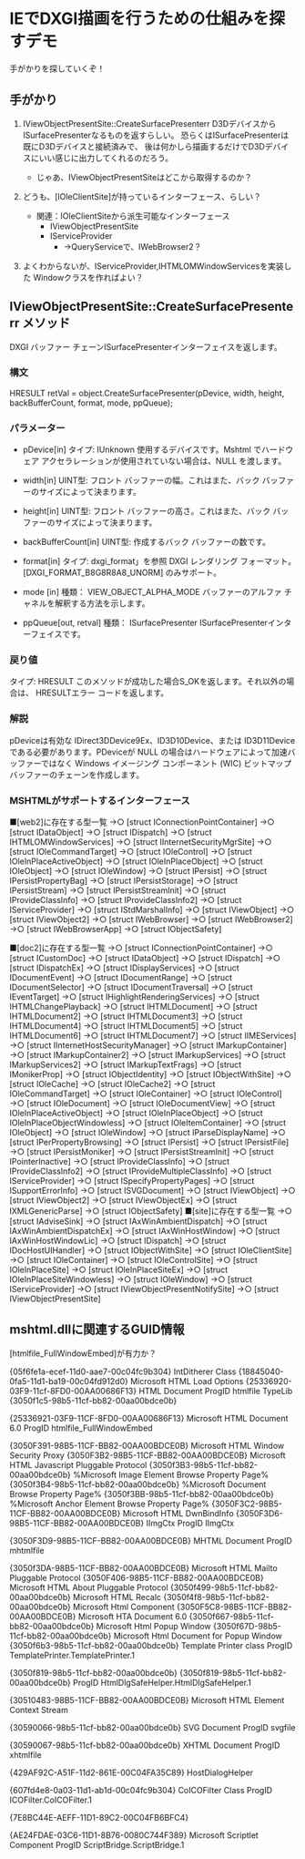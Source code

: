 IEでDXGI描画を行うための仕組みを探すデモ
========================================
手がかりを探していくぞ！


## 手がかり
 1. IViewObjectPresentSite::CreateSurfacePresenterr
    D3DデバイスからISurfacePresenterなるものを返すらしい。
    恐らくはISurfacePresenterは既にD3Dデバイスと接続済みで、
    後は何かしら描画するだけでD3Dデバイスにいい感じに出力してくれるのだろう。
      * じゃあ、IViewObjectPresentSiteはどこから取得するのか？

 2. どうも、[IOleClientSite]が持っているインターフェース、らしい？
      * 関連：IOleClientSiteから派生可能なインターフェース
        * IViewObjectPresentSite
        * IServiceProvider
          * ->QueryServiceで、IWebBrowser2？

 3. よくわからないが、IServiceProvider,IHTMLOMWindowServicesを実装した
    Windowクラスを作ればよい？



IViewObjectPresentSite::CreateSurfacePresenterr メソッド
--------------------------------------------------------
DXGI バッファー チェーンISurfacePresenterインターフェイスを返します。
 
### 構文
HRESULT retVal = object.CreateSurfacePresenter(pDevice, width, height, backBufferCount, format, mode, ppQueue);

### パラメーター
  * pDevice[in]
    タイプ: IUnknown
    使用するデバイスです。Mshtml でハードウェア アクセラレーションが使用されていない場合は、NULL を渡します。

  * width[in]
    UINT型:
    フロント バッファーの幅。これはまた、バック バッファーのサイズによって決まります。

  * height[in]
    UINT型:
    フロント バッファーの高さ。これはまた、バック バッファーのサイズによって決まります。

  * backBufferCount[in]
    UINT型:
    作成するバック バッファーの数です。

  * format[in]
    タイプ: dxgi_format」を参照
    DXGI レンダリング フォーマット。[DXGI_FORMAT_B8G8R8A8_UNORM] のみサポート。

  * mode [in]
    種類： VIEW_OBJECT_ALPHA_MODE
    バッファーのアルファ チャネルを解釈する方法を示します。

  * ppQueue[out, retval]
    種類： ISurfacePresenter
    ISurfacePresenterインターフェイスです。

### 戻り値
タイプ: HRESULT
このメソッドが成功した場合S_OKを返します。それ以外の場合は、 HRESULTエラー コードを返します。

### 解説
pDeviceは有効な IDirect3DDevice9Ex、ID3D10Device、または ID3D11Device である必要があります。PDeviceが NULL の場合はハードウェアによって加速バッファーではなく Windows イメージング コンポーネント (WIC) ビットマップ バッファーのチェーンを作成します。


### MSHTMLがサポートするインターフェース
■[web2]に存在する型一覧
  →○ [struct IConnectionPointContainer]
  →○ [struct IDataObject]
  →○ [struct IDispatch]
  →○ [struct IHTMLOMWindowServices]
  →○ [struct IInternetSecurityMgrSite]
  →○ [struct IOleCommandTarget]
  →○ [struct IOleControl]
  →○ [struct IOleInPlaceActiveObject]
  →○ [struct IOleInPlaceObject]
  →○ [struct IOleObject]
  →○ [struct IOleWindow]
  →○ [struct IPersist]
  →○ [struct IPersistPropertyBag]
  →○ [struct IPersistStorage]
  →○ [struct IPersistStream]
  →○ [struct IPersistStreamInit]
  →○ [struct IProvideClassInfo]
  →○ [struct IProvideClassInfo2]
  →○ [struct IServiceProvider]
  →○ [struct IStdMarshalInfo]
  →○ [struct IViewObject]
  →○ [struct IViewObject2]
  →○ [struct IWebBrowser]
  →○ [struct IWebBrowser2]
  →○ [struct IWebBrowserApp]
  →○ [struct IObjectSafety]

■[doc2]に存在する型一覧
  →○ [struct IConnectionPointContainer]
  →○ [struct ICustomDoc]
  →○ [struct IDataObject]
  →○ [struct IDispatch]
  →○ [struct IDispatchEx]
  →○ [struct IDisplayServices]
  →○ [struct IDocumentEvent]
  →○ [struct IDocumentRange]
  →○ [struct IDocumentSelector]
  →○ [struct IDocumentTraversal]
  →○ [struct IEventTarget]
  →○ [struct IHighlightRenderingServices]
  →○ [struct IHTMLChangePlayback]
  →○ [struct IHTMLDocument]
  →○ [struct IHTMLDocument2]
  →○ [struct IHTMLDocument3]
  →○ [struct IHTMLDocument4]
  →○ [struct IHTMLDocument5]
  →○ [struct IHTMLDocument6]
  →○ [struct IHTMLDocument7]
  →○ [struct IIMEServices]
  →○ [struct IInternetHostSecurityManager]
  →○ [struct IMarkupContainer]
  →○ [struct IMarkupContainer2]
  →○ [struct IMarkupServices]
  →○ [struct IMarkupServices2]
  →○ [struct IMarkupTextFrags]
  →○ [struct IMonikerProp]
  →○ [struct IObjectIdentity]
  →○ [struct IObjectWithSite]
  →○ [struct IOleCache]
  →○ [struct IOleCache2]
  →○ [struct IOleCommandTarget]
  →○ [struct IOleContainer]
  →○ [struct IOleControl]
  →○ [struct IOleDocument]
  →○ [struct IOleDocumentView]
  →○ [struct IOleInPlaceActiveObject]
  →○ [struct IOleInPlaceObject]
  →○ [struct IOleInPlaceObjectWindowless]
  →○ [struct IOleItemContainer]
  →○ [struct IOleObject]
  →○ [struct IOleWindow]
  →○ [struct IParseDisplayName]
  →○ [struct IPerPropertyBrowsing]
  →○ [struct IPersist]
  →○ [struct IPersistFile]
  →○ [struct IPersistMoniker]
  →○ [struct IPersistStreamInit]
  →○ [struct IPointerInactive]
  →○ [struct IProvideClassInfo]
  →○ [struct IProvideClassInfo2]
  →○ [struct IProvideMultipleClassInfo]
  →○ [struct IServiceProvider]
  →○ [struct ISpecifyPropertyPages]
  →○ [struct ISupportErrorInfo]
  →○ [struct ISVGDocument]
  →○ [struct IViewObject]
  →○ [struct IViewObject2]
  →○ [struct IViewObjectEx]
  →○ [struct IXMLGenericParse]
  →○ [struct IObjectSafety]
■[site]に存在する型一覧
  →○ [struct IAdviseSink]
  →○ [struct IAxWinAmbientDispatch]
  →○ [struct IAxWinAmbientDispatchEx]
  →○ [struct IAxWinHostWindow]
  →○ [struct IAxWinHostWindowLic]
  →○ [struct IDispatch]
  →○ [struct IDocHostUIHandler]
  →○ [struct IObjectWithSite]
  →○ [struct IOleClientSite]
  →○ [struct IOleContainer]
  →○ [struct IOleControlSite]
  →○ [struct IOleInPlaceSite]
  →○ [struct IOleInPlaceSiteEx]
  →○ [struct IOleInPlaceSiteWindowless]
  →○ [struct IOleWindow]
  →○ [struct IServiceProvider]
  →○ [struct IViewObjectPresentNotifySite]
  →○ [struct IViewObjectPresentSite]


mshtml.dllに関連するGUID情報
----------------------------
[htmlfile_FullWindowEmbed]が有力か？


{05f6fe1a-ecef-11d0-aae7-00c04fc9b304} IntDitherer Class
{18845040-0fa5-11d1-ba19-00c04fd912d0} Microsoft HTML Load Options
{25336920-03F9-11cf-8FD0-00AA00686F13} HTML Document
    ProgID htmlfile
    TypeLib {3050f1c5-98b5-11cf-bb82-00aa00bdce0b}

{25336921-03F9-11CF-8FD0-00AA00686F13} Microsoft HTML Document 6.0
    ProgID htmlfile_FullWindowEmbed

{3050F391-98B5-11CF-BB82-00AA00BDCE0B} Microsoft HTML Window Security Proxy
{3050F3B2-98B5-11CF-BB82-00AA00BDCE0B} Microsoft HTML Javascript Pluggable Protocol
{3050f3B3-98b5-11cf-bb82-00aa00bdce0b} %Microsoft Image Element Browse Property Page%
{3050f3B4-98b5-11cf-bb82-00aa00bdce0b} %Microsoft Document Browse Property Page%
{3050f3BB-98b5-11cf-bb82-00aa00bdce0b} %Microsoft Anchor Element Browse Property Page%
{3050F3C2-98B5-11CF-BB82-00AA00BDCE0B} Microsoft HTML DwnBindInfo
{3050F3D6-98B5-11CF-BB82-00AA00BDCE0B} IImgCtx
    ProgID IImgCtx

{3050F3D9-98B5-11CF-BB82-00AA00BDCE0B} MHTML Document
    ProgID mhtmlfile

{3050f3DA-98B5-11CF-BB82-00AA00BDCE0B} Microsoft HTML Mailto Pluggable Protocol
{3050F406-98B5-11CF-BB82-00AA00BDCE0B} Microsoft HTML About Pluggable Protocol
{3050f499-98b5-11cf-bb82-00aa00bdce0b} Microsoft HTML Recalc
{3050f4f8-98b5-11cf-bb82-00aa00bdce0b} Microsoft Html Component
{3050F5C8-98B5-11CF-BB82-00AA00BDCE0B} Microsoft HTA Document 6.0
{3050f667-98b5-11cf-bb82-00aa00bdce0b} Microsoft Html Popup Window
{3050f67D-98b5-11cf-bb82-00aa00bdce0b} Microsoft Html Document for Popup Window
{3050f6b3-98b5-11cf-bb82-00aa00bdce0b} Template Printer class
    ProgID TemplatePrinter.TemplatePrinter.1

{3050f819-98b5-11cf-bb82-00aa00bdce0b} {3050f819-98b5-11cf-bb82-00aa00bdce0b}
    ProgID HtmlDlgSafeHelper.HtmlDlgSafeHelper.1

{30510483-98B5-11CF-BB82-00AA00BDCE0B} Microsoft HTML Element Context Stream

{30590066-98b5-11cf-bb82-00aa00bdce0b} SVG Document
    ProgID svgfile

{30590067-98b5-11cf-bb82-00aa00bdce0b} XHTML Document
    ProgID xhtmlfile

{429AF92C-A51F-11d2-861E-00C04FA35C89} HostDialogHelper

{607fd4e8-0a03-11d1-ab1d-00c04fc9b304} CoICOFilter Class
    ProgID ICOFilter.CoICOFilter.1

{7E8BC44E-AEFF-11D1-89C2-00C04FB6BFC4}

{AE24FDAE-03C6-11D1-8B76-0080C744F389} Microsoft Scriptlet Component
    ProgID ScriptBridge.ScriptBridge.1
